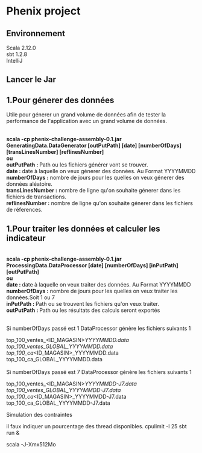 <h1>Phenix project</h1>

<h2>Environnement</h2>
Scala 2.12.0<br>
sbt 1.2.8<br>
IntelliJ<br>

<h2>Lancer le Jar</h2>
  <h2>1.Pour génerer des données</h2>
  Utile pour génerer un grand volume de données afin de tester la performance de l'application avec un grand volume de données.


<br> <b>scala -cp phenix-challenge-assembly-0.1.jar GeneratingData.DataGenerator [outPutPath] [date] [numberOfDays] </b>  <b>[transLinesNumber] [reflinesNumber] </b><br>
  <b>ou </b><br>
  <b> outPutPath : </b>Path ou les fichiers générer vont se trouver.</b><br>
  <b> date : </b>date à laquelle on veux génerer des données. Au Format YYYYMMDD<br>
  <b>numberOfDays :</b> nombre de jours pour les quelles on veux génerer des données aléatoire.<br> 
  <b>transLinesNumber :</b> nombre de ligne qu'on souhaite génerer dans les fichiers de transactions.<br>
  <b>reflinesNumber :</b> nombre de ligne qu'on souhaite génerer dans les fichiers de réferences.<br>

  <h2>1.Pour traiter les données et calculer les indicateur</h2>
<br> <b>scala -cp phenix-challenge-assembly-0.1.jar ProcessingData.DataProcessor [date] [numberOfDays] [inPutPath] [outPutPath] </b><br>
<b>ou </b><br>
  <b> date : </b>date à laquelle on veux traiter des données. Au Format YYYYMMDD<br>
  <b>numberOfDays :</b> nombre de jours pour les quelles on veux traiter les données.Soit 1 ou 7<br>
  <b> inPutPath : </b>Path ou se trouvent les fichiers qu'on veux traiter.</b><br>
  <b> outPutPath : </b>Path ou les résultats des calculs seront exportés</b><br><br>
  
Si numberOfDays passé est 1 DataProcessor génère les fichiers suivants 1<br>

top_100_ventes_<ID_MAGASIN>_YYYYMMDD.data<br>
top_100_ventes_GLOBAL_YYYYMMDD.data<br>
top_100_ca_<ID_MAGASIN>_YYYYMMDD.data<br>
top_100_ca_GLOBAL_YYYYMMDD.data<br>
<br>
Si numberOfDays passé est 7 DataProcessor génère les fichiers suivants 1<br>

top_100_ventes_<ID_MAGASIN>_YYYYMMDD-J7.data<br>
top_100_ventes_GLOBAL_YYYYMMDD-J7.data<br>
top_100_ca_<ID_MAGASIN>_YYYYMMDD-J7.data<br>
top_100_ca_GLOBAL_YYYYMMDD-J7.data<br>




Simulation des contraintes

il faux indiquer un pourcentage des thread disponibles.
cpulimit -l 25 sbt run &

scala -J-Xmx512Mo
